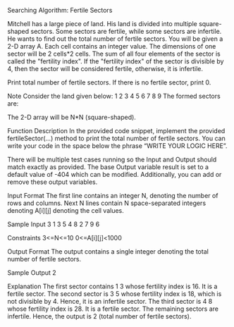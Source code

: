 Searching Algorithm: Fertile Sectors

Mitchell has a large piece of land. His land is divided into multiple square-shaped sectors. Some sectors are fertile, while some sectors are infertile.
He wants to find out the total number of fertile sectors.
You will be given a 2-D array A. Each cell contains an integer value.
The dimensions of one sector will be 2 cells*2 cells. The sum of all four elements of the sector is called the "fertility index".
If the "fertility index" of the sector is divisible by 4, then the sector will be considered fertile, otherwise, it is infertile.

Print total number of fertile sectors. If there is no fertile sector, print 0.

Note
Consider the land given below:
1	2	3
4	5	6
7	8	9
The formed sectors are:



The 2-D array will be N*N (square-shaped).

Function Description
In the provided code snippet, implement the provided fertileSector(...) method to print the total number of fertile sectors. You can write your code in the space below the phrase “WRITE YOUR LOGIC HERE”.

There will be multiple test cases running so the Input and Output should match exactly as provided.
The base Output variable result is set to a default value of -404 which can be modified. Additionally, you can add or remove these output variables.

Input Format
The first line contains an integer N, denoting the number of rows and columns.
Next N lines contain N space-separated integers denoting A[i][j] denoting the cell values.

Sample Input
3
1 3 5
4 8 2
7 9 6
 
Constraints
3<=N<=10
0<=A[i][j]<1000

Output Format
The output contains a single integer denoting the total number of fertile sectors.

Sample Output
2
 
Explanation
The first sector contains 1 3 whose fertility index is 16. It is a fertile sector.
The second sector is 3 5 whose fertility index is 18, which is not divisible by 4. Hence, it is an infertile sector.
The third sector is 4 8 whose fertility index is 28. It is a fertile sector.
The remaining sectors are infertile.
Hence, the output is 2 (total number of fertile sectors).